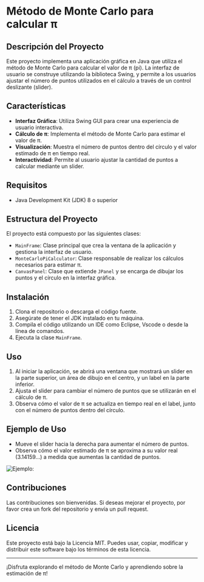 # Método de Monte Carlo para calcular π

## Descripción del Proyecto

Este proyecto implementa una aplicación gráfica en Java que utiliza el método de Monte Carlo para calcular el valor de π (pi). La interfaz de usuario se construye utilizando la biblioteca Swing, y permite a los usuarios ajustar el número de puntos utilizados en el cálculo a través de un control deslizante (slider).

## Características

- **Interfaz Gráfica**: Utiliza Swing GUI  para crear una experiencia de usuario interactiva.
- **Cálculo de π**: Implementa el método de Monte Carlo para estimar el valor de π.
- **Visualización**: Muestra el número de puntos dentro del círculo y el valor estimado de π en tiempo real.
- **Interactividad**: Permite al usuario ajustar la cantidad de puntos a calcular mediante un slider.

## Requisitos

- Java Development Kit (JDK) 8 o superior


## Estructura del Proyecto

El proyecto está compuesto por las siguientes clases:

- `MainFrame`: Clase principal que crea la ventana de la aplicación y gestiona la interfaz de usuario.
- `MonteCarloPiCalculator`: Clase responsable de realizar los cálculos necesarios para estimar π.
- `CanvasPanel`: Clase que extiende `JPanel` y se encarga de dibujar los puntos y el círculo en la interfaz gráfica.

## Instalación

1. Clona el repositorio o descarga el código fuente.
2. Asegúrate de tener el JDK instalado en tu máquina.
3. Compila el código utilizando un IDE como  Eclipse, Vscode o desde la línea de comandos.
4. Ejecuta la clase `MainFrame`.

## Uso

1. Al iniciar la aplicación, se abrirá una ventana que mostrará un slider en la parte superior, un área de dibujo en el centro, y un label en la parte inferior.
2. Ajusta el slider para cambiar el número de puntos que se utilizarán en el cálculo de π.
3. Observa cómo el valor de π se actualiza en tiempo real en el label, junto con el número de puntos dentro del círculo.

## Ejemplo de Uso

- Mueve el slider hacia la derecha para aumentar el número de puntos.
- Observa cómo el valor estimado de π se aproxima a su valor real (3.14159...) a medida que aumentas la cantidad de puntos.

![Ejemplo:](https://drive.google.com/file/d/1dDxbYscG5xkD7HHnR30rO-zyds4e37JW/view?usp=sharing)


## Contribuciones

Las contribuciones son bienvenidas. Si deseas mejorar el proyecto, por favor crea un fork del repositorio y envía un pull request.

## Licencia

Este proyecto está bajo la Licencia MIT. Puedes usar, copiar, modificar y distribuir este software bajo los términos de esta licencia.

---

¡Disfruta explorando el método de Monte Carlo y aprendiendo sobre la estimación de π!
